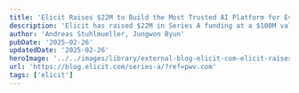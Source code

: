 ```yaml
---
title: 'Elicit Raises $22M to Build the Most Trusted AI Platform for Evidence'
description: 'Elicit has raised $22M in Series A funding at a $100M valuation led by Spark Capital and Footwork. Existing investors Fifty Years, Basis Set, and Mythos also participated, reinforcing their conviction in our mission to deploy AI to radically increase good reasoning in the world.'
author: 'Andreas Stuhlmueller, Jungwon Byun'
pubDate: '2025-02-26'
updatedDate: '2025-02-26'
heroImage: '../../images/library/external-blog-elicit-com-elicit-raises-22m-to-build-the-most-trusted-ai-platform-for-evidence/banner_16_9-1-20250917-135317.jpg'
url: 'https://blog.elicit.com/series-a/?ref=pwv.com'
tags: ['elicit']
---
```

